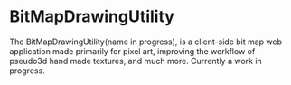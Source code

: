 # BitMapDrawingUtility
The BitMapDrawingUtility(name in progress), is a client-side bit map web application made primarily for pixel art, improving the workflow of pseudo3d hand made textures, and much more.
Currently a work in progress.
